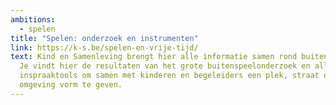 ```yaml
---
ambitions:
  - spelen
title: "Spelen: onderzoek en instrumenten"
link: https://k-s.be/spelen-en-vrije-tijd/
text: Kind en Samenleving brengt hier alle informatie samen rond buiten spelen.
  Je vindt hier de resultaten van het grote buitenspeelonderzoek en allerlei
  inspraaktools om samen met kinderen en begeleiders een plek, straat of
  omgeving vorm te geven.
---
```

